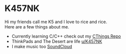# K457NK
Hi my friends call me K5 and I love to rice and rice.\
Here are a few things about me.
- Currently learning C/C++ check out my [CThings Repo](https://github.com/K547NK/CThings)
- ThinkPads and The Desert are life [u/K457NK](https://www.reddit.com/r/thinkpad/comments/sy0qsb/giving_freebsd_another_go_as_a_daily_driver/)
- I make music too [SoundCloud](https://soundcloud.com/klone-music)
